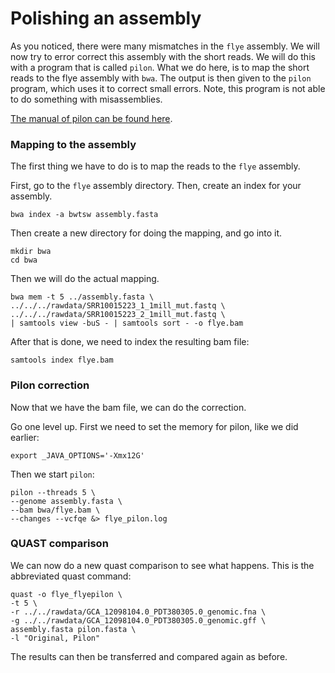 # Polishing an assembly

As you noticed, there were many mismatches in the `flye` assembly. We will
now try to error correct this assembly with the short reads. We will
do this with a program that is called `pilon`. What we do here, is to map
the short reads to the flye assembly with `bwa`. The output is then given to
the `pilon` program, which uses it to correct small errors. Note, this program
is not able to do something with misassemblies.

[The manual of pilon can be found here]( https://github.com/broadinstitute/pilon/wiki/Requirements-&-Usage).

### Mapping to the assembly

The first thing we have to do is to map the reads to the `flye` assembly.

First, go to the `flye` assembly directory. Then, create an index for your
assembly.

```
bwa index -a bwtsw assembly.fasta
```

Then create a new directory for doing the mapping, and go into it.

```
mkdir bwa
cd bwa
```

Then we will do the actual mapping.

```
bwa mem -t 5 ../assembly.fasta \
../../../rawdata/SRR10015223_1_1mill_mut.fastq \
../../../rawdata/SRR10015223_2_1mill_mut.fastq \
| samtools view -buS - | samtools sort - -o flye.bam
```

After that is done, we need to index the resulting bam file:

```
samtools index flye.bam
```

### Pilon correction

Now that we have the bam file, we can do the correction.

Go one level up. First we need to set the memory for pilon, like we did earlier:

```
export _JAVA_OPTIONS='-Xmx12G'
```

Then we start `pilon`:

```
pilon --threads 5 \
--genome assembly.fasta \
--bam bwa/flye.bam \
--changes --vcfqe &> flye_pilon.log
```

### QUAST comparison

We can now do a new quast comparison to see what happens. This is the
abbreviated quast command:

```
quast -o flye_flyepilon \
-t 5 \
-r ../../rawdata/GCA_12098104.0_PDT380305.0_genomic.fna \
-g ../../rawdata/GCA_12098104.0_PDT380305.0_genomic.gff \
assembly.fasta pilon.fasta \
-l "Original, Pilon"
```

The results can then be transferred and compared again as before.
